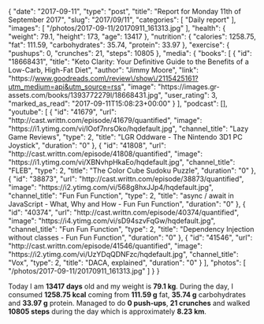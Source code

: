 {
    "date": "2017-09-11",
    "type": "post",
    "title": "Report for Monday 11th of September 2017",
    "slug": "2017\/09\/11",
    "categories": [
        "Daily report"
    ],
    "images": [
        "\/photos\/2017-09-11\/20170911_161313.jpg"
    ],
    "health": {
        "weight": 79.1,
        "height": 173,
        "age": 13417
    },
    "nutrition": {
        "calories": 1258.75,
        "fat": 111.59,
        "carbohydrates": 35.74,
        "protein": 33.97
    },
    "exercise": {
        "pushups": 0,
        "crunches": 21,
        "steps": 10805
    },
    "media": {
        "books": [
            {
                "id": "18668431",
                "title": "Keto Clarity: Your Definitive Guide to the Benefits of a Low-Carb, High-Fat Diet",
                "author": "Jimmy Moore",
                "link": "https:\/\/www.goodreads.com\/review\/show\/2115425161?utm_medium=api&utm_source=rss",
                "image": "https:\/\/images.gr-assets.com\/books\/1393772279l\/18668431.jpg",
                "user_rating": 3,
                "marked_as_read": "2017-09-11T15:08:23+00:00"
            }
        ],
        "podcast": [],
        "youtube": [
            {
                "id": "41679",
                "url": "http:\/\/cast.writtn.com\/episode\/41679\/quantified",
                "image": "https:\/\/i1.ytimg.com\/vi\/lOof7nrsOko\/hqdefault.jpg",
                "channel_title": "Lazy Game Reviews",
                "type": 2,
                "title": "LGR Oddware - The Nintendo 3D1 PC Joystick",
                "duration": "0"
            },
            {
                "id": "41808",
                "url": "http:\/\/cast.writtn.com\/episode\/41808\/quantified",
                "image": "https:\/\/i1.ytimg.com\/vi\/XBNvhpHkaEo\/hqdefault.jpg",
                "channel_title": "FLEB",
                "type": 2,
                "title": "The Color Cube Sudoku Puzzle",
                "duration": "0"
            },
            {
                "id": "38873",
                "url": "http:\/\/cast.writtn.com\/episode\/38873\/quantified",
                "image": "https:\/\/i2.ytimg.com\/vi\/568g8hxJJp4\/hqdefault.jpg",
                "channel_title": "Fun Fun Function",
                "type": 2,
                "title": "async \/ await in JavaScript - What, Why and How - Fun Fun Function",
                "duration": "0"
            },
            {
                "id": "40374",
                "url": "http:\/\/cast.writtn.com\/episode\/40374\/quantified",
                "image": "https:\/\/i4.ytimg.com\/vi\/sD94szvFqGw\/hqdefault.jpg",
                "channel_title": "Fun Fun Function",
                "type": 2,
                "title": "Dependency Injection without classes - Fun Fun Function",
                "duration": "0"
            },
            {
                "id": "41546",
                "url": "http:\/\/cast.writtn.com\/episode\/41546\/quantified",
                "image": "https:\/\/i2.ytimg.com\/vi\/UzYDqQDNFzc\/hqdefault.jpg",
                "channel_title": "Vox",
                "type": 2,
                "title": "DACA, explained",
                "duration": "0"
            }
        ],
        "photos": [
            "\/photos\/2017-09-11\/20170911_161313.jpg"
        ]
    }
}

Today I am <strong>13417 days</strong> old and my weight is <strong>79.1 kg</strong>. During the day, I consumed <strong>1258.75 kcal</strong> coming from <strong>111.59 g</strong> fat, <strong>35.74 g</strong> carbohydrates and <strong>33.97 g</strong> protein. Managed to do <strong>0 push-ups</strong>, <strong>21 crunches</strong> and walked <strong>10805 steps</strong> during the day which is approximately <strong>8.23 km</strong>.